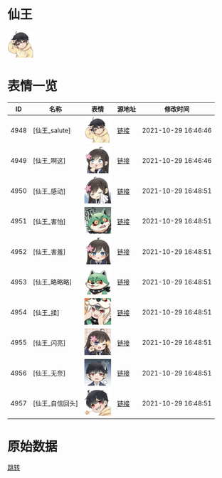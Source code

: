 # 仙王

<img src="./cover.png" height="60" alt="cover" />

# 表情一览

|ID|名称|表情|源地址|修改时间|
|----|----|----|----|----|
|4948|[仙王_salute]|<img src="./pic/004948_%5B仙王_salute%5D.png" height="60" alt="salute"/>|[链接](http://i0.hdslb.com/bfs/emote/2a84dc02b5ddd39c7b196367f1402db0ad5c3c0c.png)|2021-10-29 16:46:46|
|4949|[仙王_啊这]|<img src="./pic/004949_%5B仙王_啊这%5D.png" height="60" alt="啊这"/>|[链接](http://i0.hdslb.com/bfs/emote/3a87269f7c5ef7fbcf2f404b67cc22c0996c3283.png)|2021-10-29 16:46:46|
|4950|[仙王_感动]|<img src="./pic/004950_%5B仙王_感动%5D.png" height="60" alt="感动"/>|[链接](http://i0.hdslb.com/bfs/emote/fea2a2eea5f2539b4aa2f0d417b483ae588eb194.png)|2021-10-29 16:48:51|
|4951|[仙王_害怕]|<img src="./pic/004951_%5B仙王_害怕%5D.png" height="60" alt="害怕"/>|[链接](http://i0.hdslb.com/bfs/emote/b6a68ab9eca829b5844b648b8a7028a4cb556d80.png)|2021-10-29 16:48:51|
|4952|[仙王_害羞]|<img src="./pic/004952_%5B仙王_害羞%5D.png" height="60" alt="害羞"/>|[链接](http://i0.hdslb.com/bfs/emote/d9885623b1d439422ac453c58935e453275e2fd1.png)|2021-10-29 16:48:51|
|4953|[仙王_略略略]|<img src="./pic/004953_%5B仙王_略略略%5D.png" height="60" alt="略略略"/>|[链接](http://i0.hdslb.com/bfs/emote/45526e7d5c2ff698787d2973f9cefe2a24ab759f.png)|2021-10-29 16:48:51|
|4954|[仙王_揉]|<img src="./pic/004954_%5B仙王_揉%5D.png" height="60" alt="揉"/>|[链接](http://i0.hdslb.com/bfs/emote/865731d87295588545230df3a9af7087a988f53a.png)|2021-10-29 16:48:51|
|4955|[仙王_闪亮]|<img src="./pic/004955_%5B仙王_闪亮%5D.png" height="60" alt="闪亮"/>|[链接](http://i0.hdslb.com/bfs/emote/3ba61eb1a24f2e5952f693715a02b0dd8a667d35.png)|2021-10-29 16:48:51|
|4956|[仙王_无奈]|<img src="./pic/004956_%5B仙王_无奈%5D.png" height="60" alt="无奈"/>|[链接](http://i0.hdslb.com/bfs/emote/583afbd53cb559f6b07e433ae2e905b184ad610b.png)|2021-10-29 16:48:51|
|4957|[仙王_自信回头]|<img src="./pic/004957_%5B仙王_自信回头%5D.png" height="60" alt="自信回头"/>|[链接](http://i0.hdslb.com/bfs/emote/baee6dac4adba20a442a8cb0049747d1166592be.png)|2021-10-29 16:48:51|

# 原始数据

[跳转](./raw.json)

